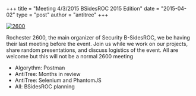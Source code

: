 +++
title = "Meeting 4/3/2015 BSidesROC 2015 Edition"
date = "2015-04-02"
type = "post"
author = "antitree"
+++

[![2600](/images/2600_bsidesroc2015.png)](images/2600_bsidesroc2015.png)


Rochester 2600, the main organizer of Security B-SidesROC, we be 
having their last meeting before the event. Join us while we work
on our projects, share random presentations, and discuss logistics of 
the event. All are welcome but this will not be a normal 2600 meeting

* Algorythm: Postman
* AntiTree: Months in review
* AntiTree: Selenium and PhantomJS
* All: BSidesROC planning
